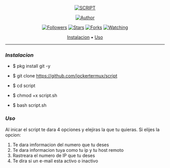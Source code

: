 <p align="center">
</p>
<p align="center">
<a href="#"><img title="SCRIPT" src="https://img.shields.io/badge/SCRIPT-green?colorA=%23ff0000&colorB=%23017e40&style=for-the-badge"></a>
</p>
<p align="center">
<a href="https://github.com/jockertermux"><img title="Author" src="https://img.shields.io/badge/Author-Jocker Termux-red.svg?style=for-the-badge&logo=github"></a>
  <p align="center">
<a href="https://github.com/jockertermux/followers"><img title="Followers" src="https://img.shields.io/github/followers/jockertermux?color=blue&style=flat-square"></a>
<a href="https://github.com/jockertermux/megumikato2/stargazers/"><img title="Stars" src="https://img.shields.io/github/stars/jockertermux/script?color=red&style=flat-square"></a>
<a href="https://github.com/jockertermux/megumikato2/network/members"><img title="Forks" src="https://img.shields.io/github/forks/jockertermux/script?color=red&style=flat-square"></a>
<a href="https://github.com/jockertermux/megumikato2/watchers"><img title="Watching" src="https://img.shields.io/github/watchers/jockertermux/script?label=Watchers&color=blue&style=flat-square"></a>
</p>
</p>
<p align="center">
  <a href="https://github.com/jockertermux/script#instalacion">Instalacion</a> •
  <a href="https://github.com/jockertermux/script#uso">Uso</a> 
</p>

---

### *Instalacion*

* $ pkg install git -y

* $ git clone https://github.com/jockertermux/script

* $ cd script

* $ chmod +x script.sh

* $ bash script.sh

### *Uso*

Al inicar el script te dara 4 opciones y elejiras la que tu quieras.
Si elijes la opcion:
1. Te dara imformacion del numero que tu deses
2. Te dara informacion tuya como tu ip y tu host remoto
3. Rastreara el numero de IP que tu deses
4. Te dira si un e-mail esta activo o inactivo 

